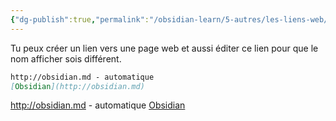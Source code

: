 ```yaml
---
{"dg-publish":true,"permalink":"/obsidian-learn/5-autres/les-liens-web/"}
---
```


Tu peux créer un lien vers une page web et aussi éditer ce lien pour que le nom afficher sois différent.

```md
http://obsidian.md - automatique
[Obsidian](http://obsidian.md)
```

http://obsidian.md - automatique
[Obsidian](http://obsidian.md)
